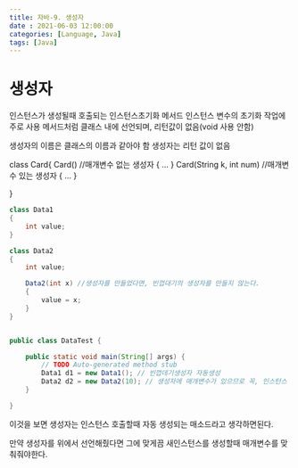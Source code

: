 ```yaml
---
title: 자바-9. 생성자 
date : 2021-06-03 12:00:00
categories: [Language, Java]
tags: [Java]
---
```


# 생성자

인스턴스가 생성될때 호출되는 인스턴스초기화 메서드
인스턴스 변수의 초기화 작업에 주로 사용
메서드처럼 클래스 내에 선언되며, 리턴값이 없음(void 사용 안함)

생성자의 이름은 클래스의 이름과 같아야 함
생성자는 리턴 값이 없음

class Card{
  Card()    //매개변수 없는 생성자
  {
    ...
  }
  Card(String k, int num)   //매개변수 있는 생성자
  {
    ...
  }

}

```java
class Data1
{
	int value;
}

class Data2
{
	int value;

	Data2(int x) //생성자를 만들었다면, 빈껍대기의 생성자를 만들지 않는다.
	{
		value = x;
	}
}


public class DataTest {

	public static void main(String[] args) {
		// TODO Auto-generated method stub
		Data1 d1 = new Data1(); // 빈껍데기생성자 자동생성
		Data2 d2 = new Data2(10); // 생성자에 매개변수가 있으므로 꼭, 인스턴스 생성시 매개변수 맞춰줘야한다.
	}

}
```

이것을 보면 생성자는 인스턴스 호출할때 자동 생성되는 매소드라고 생각하면된다.

만약 생성자를 위에서 선언해줬다면 그에 맞게끔 새인스턴스를 생성할때 매개변수를 맞춰줘야한다.



